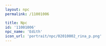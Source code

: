 ```yaml
---
layout: npc
permalink: /11001006

title: Npc
id: '11001006'
npc_name: 'Edith'
icon_url: 'portrait/npc/02010002_rina_p.png'
---
```

